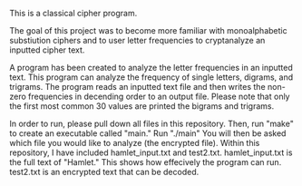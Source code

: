 This is a classical cipher program.

The goal of this project was to become more familiar with monoalphabetic substiution 
ciphers and to user letter frequencies to cryptanalyze an inputted cipher text.

A program has been created to analyze the letter frequencies in an inputted text. This 
program can analyze the frequency of single letters, digrams, and trigrams. The program
reads an inputted text file and then writes the non-zero frequencies in decending order
to an output file. Please note that only the first most common 30 values are printed the 
bigrams and trigrams.

In order to run, please pull down all files in this repository. Then, run "make" to create an executable called "main." Run "./main" You will then be asked which file you would like to analyze (the encrypted file). Within this repository, I have included hamlet_input.txt and test2.txt. hamlet_input.txt is the full text of "Hamlet." This shows how effecively the program can run. test2.txt is an encrypted text that can be decoded.